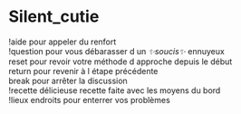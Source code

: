 # Silent_cutie

!aide pour appeler du renfort  
!question pour vous débarasser d un *✨soucis✨* ennuyeux  
reset pour revoir votre méthode d approche depuis le début  
return pour revenir à l étape précédente  
break pour arrêter la discussion  
!recette délicieuse recette faite avec les moyens du bord  
!lieux endroits pour enterrer vos problèmes  
